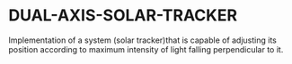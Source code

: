 # DUAL-AXIS-SOLAR-TRACKER
Implementation of a system (solar tracker)that is capable of adjusting its position according to maximum intensity of light falling perpendicular to it.
